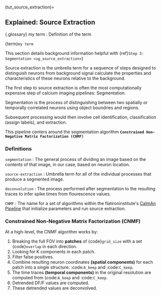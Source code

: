(tut_source_extraction)=

## Explained: Source Extraction

{.glossary}
my term
: Definition of the term

{term}`my term`

This section details background information helpful with {ref}`Step 3: Segmentation <ug_source_extraction>`}

Source extraction is the umbrella term for a sequence of steps designed to distinguish neurons from background signal calculate the properties and characteristics of these neurons relative to the background.

The first step to source extraction is often the most computationally expensive step of calcium imaging pipelines: Segmentation.

Segmentation is the process of distinguishing between two spatially or temporally correlated neurons using object boundries and regions.

Subsequent processing would then involve cell identification, classification (assign labels), and extraction.

This pipeline centers around the segmentation algorithm **`Constrained Non-Negative Matrix Factorization (CNMF)`**

### Definitions

`segmentation`
: The general process of dividing an image based on the contents of that image, in our case, based on neuron location.

`source-extraction`
: Umbrella term for all of the individual processes that produce a segmented image.

`deconvolution`
: The process performed after segmentation to the resulting traces to infer spike times from flourescence values.

`CNMF`
: The name for a set of algorithms within the flatironinstitute's [CaImAn Pipeline](https://github.com/flatironinstitute/CaImAn-MATLAB) that initialize parameters and run source extraction.

### Constrained Non-Negative Matrix Factorization (CNMF)

At a high-level, the CNMF algorithm works by:

1. Breaking the full FOV into **patches** of {code}`grid_size` with a set {code}`overlap` in each direction.
2. Looking for K components in each patch.
3. Filter false positives.
4. Combine resulting neuron coordinates **(spatial components)** for each patch into a single structure: :code:`A_keep` and :code:`C_keep`.
5. The time traces **(temporal components)** in the original resolution are computed from {code:`A_keep` and :code:`C_keep`.
6. Detrended DF/F values are computed.
7. These detrended values are deconvolved.
<!---->
<!-- ----- -->
<!---->
<!-- Deconvolution -->
<!-- ------------------- -->
<!---->
<!-- The CNMF output yields "raw" traces, we need to deconvolve these to convert these raw traces to interpritable neuronal traces. -->
<!---->
<!-- These raw traces are noisy, jagged, and must be denoised, detrended and deconvolved. -->
<!---->
<!-- .. note:: -->
<!---->
<!--    Deconvolution and correlation metrics are closely related (see `here <https://dsp.stackexchange.com/questions/736/how-do-i-implement-cross-correlation-to-prove-two-audio-files-are-similar>`_ for a helpful discussion). -->
<!---->
<!-- - Each raw trace is deconvolved via "constrained foopsi", which yields: -->
<!---->
<!-- :code:`g` -->
<!-- : The decay (and for p=2, rise) coefficients -->
<!---->
<!-- :code:`S` -->
<!-- : The vector of "spiking" activity that best explain the raw trace. -->
<!---->
<!-- .. note:: -->
<!---->
<!--     S should ideally be ~90% zeros, also known as "sparse" -->
<!---->
<!-- :code:`S` and :code:`g` are then used to produce :code:`C` (deconvolved traces), which looks like the raw trace :code:`Y`, but much cleaner and smoother. -->
<!---->
<!-- .. important:: -->
<!---->
<!--    The optional output YrA is equal to Y-C, representing the original raw trace. -->
<!---->
<!-- .. thumbnail:: ../_images/seg_sparse_rep.png -->
<!--    :width: 600 -->
<!---->
<!-- Validating Neurons and Traces -->
<!-- =========================================== -->
<!---->
<!-- .. note:: -->
<!---->
<!--    Although it is important to understand the process governing validating neurons, this process is -->
<!--    fully performed for you with no extra steps needed. -->
<!---->
<!-- The key idea for validating our neurons is that **we know how long the -->
<!-- brightness indicating neurons activity should stay bright** as a function -->
<!-- of the *number of frames*. -->
<!---->
<!-- That is, our calcium indicator (in this example: GCaMP-6s): -->
<!-- - rise-time of 250ms -->
<!-- - decay-time of 500ms -->
<!-- - total transient time = 750ms -->
<!-- - Frame rate = 4.7Hz -->
<!---->
<!-- :math:`4.7Hz * (0.2+0.55) = 3` frames per transient. -->
<!---->
<!-- And thus the general process of validating neuronal components is as follows: -->
<!---->
<!-- - Use the decay time (0.5s) multiplied by the number of frames to estimate the number of samples expected in the movie. -->
<!-- - Calculate the likelihood of an unexpected event (e.g., a spike) and return a value metric for the quality of the components. -->
<!-- - Normal Cumulative Distribution function, input = -min_SNR. -->
<!-- - Evaluate the likelihood of observing traces given the distribution of noise. -->
